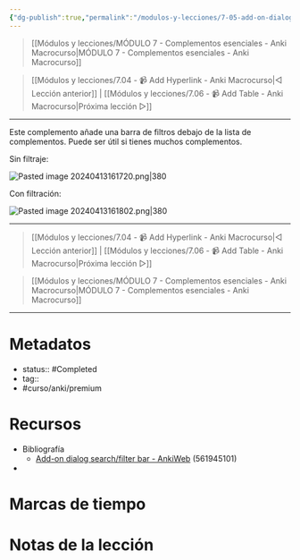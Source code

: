```yaml
---
{"dg-publish":true,"permalink":"/modulos-y-lecciones/7-05-add-on-dialog-search-filter-bar-anki-macrocurso/","noteIcon":"","updated":"2024-05-21T22:14:05.103+02:00"}
---
```



> [[Módulos y lecciones/MÓDULO 7 - Complementos esenciales - Anki Macrocurso\|MÓDULO 7 - Complementos esenciales - Anki Macrocurso]]

> [[Módulos y lecciones/7.04 - 📹 Add Hyperlink - Anki Macrocurso\|◁ Lección anterior]] | [[Módulos y lecciones/7.06 - 📹 Add Table - Anki Macrocurso\|Próxima lección ▷]]

---

Este complemento añade una barra de filtros debajo de la lista de complementos. Puede ser útil si tienes muchos complementos.

Sin filtraje:

![Pasted image 20240413161720.png|380](/img/user/ANEXOS/Pasted%20image%2020240413161720.png)

Con filtración: 

![Pasted image 20240413161802.png|380](/img/user/ANEXOS/Pasted%20image%2020240413161802.png)


---

> [[Módulos y lecciones/7.04 - 📹 Add Hyperlink - Anki Macrocurso\|◁ Lección anterior]] | [[Módulos y lecciones/7.06 - 📹 Add Table - Anki Macrocurso\|Próxima lección ▷]]

> [[Módulos y lecciones/MÓDULO 7 - Complementos esenciales - Anki Macrocurso\|MÓDULO 7 - Complementos esenciales - Anki Macrocurso]]

---
# Metadatos
- status:: #Completed 
- tag:: 
- #curso/anki/premium

# Recursos
- Bibliografía
	- [Add-on dialog search/filter bar - AnkiWeb](https://ankiweb.net/shared/info/561945101) (561945101)
- 

# Marcas de tiempo


# Notas de la lección

